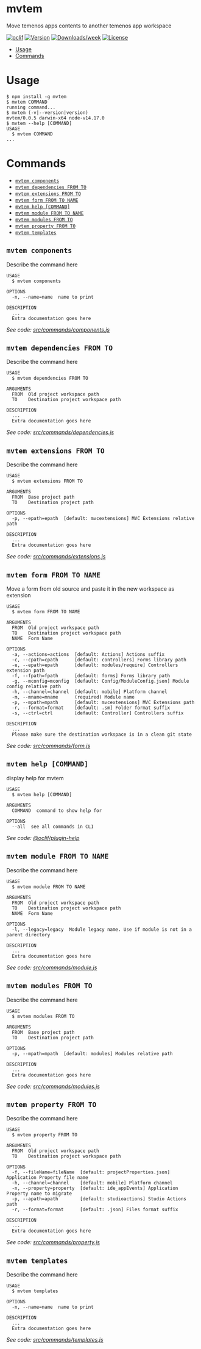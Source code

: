 mvtem
=====

Move temenos apps contents to another temenos app workspace

[![oclif](https://img.shields.io/badge/cli-oclif-brightgreen.svg)](https://oclif.io)
[![Version](https://img.shields.io/npm/v/mvtem.svg)](https://npmjs.org/package/mvtem)
[![Downloads/week](https://img.shields.io/npm/dw/mvtem.svg)](https://npmjs.org/package/mvtem)
[![License](https://img.shields.io/npm/l/mvtem.svg)](https://github.com/RGkevin/mvtem/blob/master/package.json)

<!-- toc -->
* [Usage](#usage)
* [Commands](#commands)
<!-- tocstop -->
# Usage
<!-- usage -->
```sh-session
$ npm install -g mvtem
$ mvtem COMMAND
running command...
$ mvtem (-v|--version|version)
mvtem/0.0.5 darwin-x64 node-v14.17.0
$ mvtem --help [COMMAND]
USAGE
  $ mvtem COMMAND
...
```
<!-- usagestop -->
# Commands
<!-- commands -->
* [`mvtem components`](#mvtem-components)
* [`mvtem dependencies FROM TO`](#mvtem-dependencies-from-to)
* [`mvtem extensions FROM TO`](#mvtem-extensions-from-to)
* [`mvtem form FROM TO NAME`](#mvtem-form-from-to-name)
* [`mvtem help [COMMAND]`](#mvtem-help-command)
* [`mvtem module FROM TO NAME`](#mvtem-module-from-to-name)
* [`mvtem modules FROM TO`](#mvtem-modules-from-to)
* [`mvtem property FROM TO`](#mvtem-property-from-to)
* [`mvtem templates`](#mvtem-templates)

## `mvtem components`

Describe the command here

```
USAGE
  $ mvtem components

OPTIONS
  -n, --name=name  name to print

DESCRIPTION
  ...
  Extra documentation goes here
```

_See code: [src/commands/components.js](https://github.com/RGkevin/mvtem/blob/v0.0.5/src/commands/components.js)_

## `mvtem dependencies FROM TO`

Describe the command here

```
USAGE
  $ mvtem dependencies FROM TO

ARGUMENTS
  FROM  Old project workspace path
  TO    Destination project workspace path

DESCRIPTION
  ...
  Extra documentation goes here
```

_See code: [src/commands/dependencies.js](https://github.com/RGkevin/mvtem/blob/v0.0.5/src/commands/dependencies.js)_

## `mvtem extensions FROM TO`

Describe the command here

```
USAGE
  $ mvtem extensions FROM TO

ARGUMENTS
  FROM  Base project path
  TO    Destination project path

OPTIONS
  -p, --epath=epath  [default: mvcextensions] MVC Extensions relative path

DESCRIPTION
  ...
  Extra documentation goes here
```

_See code: [src/commands/extensions.js](https://github.com/RGkevin/mvtem/blob/v0.0.5/src/commands/extensions.js)_

## `mvtem form FROM TO NAME`

Move a form from old source and paste it in the new workspace as extension

```
USAGE
  $ mvtem form FROM TO NAME

ARGUMENTS
  FROM  Old project workspace path
  TO    Destination project workspace path
  NAME  Form Name

OPTIONS
  -a, --actions=actions  [default: Actions] Actions suffix
  -c, --cpath=cpath      [default: controllers] Forms library path
  -e, --epath=epath      [default: modules/require] Controllers extension path
  -f, --fpath=fpath      [default: forms] Forms library path
  -g, --mconfig=mconfig  [default: Config/ModuleConfig.json] Module config relative path
  -h, --channel=channel  [default: mobile] Platform channel
  -m, --mname=mname      (required) Module name
  -p, --mpath=mpath      [default: mvcextensions] MVC Extensions path
  -r, --format=format    [default: .sm] Folder format suffix
  -s, --ctrl=ctrl        [default: Controller] Controllers suffix

DESCRIPTION
  ...
  Please make sure the destination workspace is in a clean git state
```

_See code: [src/commands/form.js](https://github.com/RGkevin/mvtem/blob/v0.0.5/src/commands/form.js)_

## `mvtem help [COMMAND]`

display help for mvtem

```
USAGE
  $ mvtem help [COMMAND]

ARGUMENTS
  COMMAND  command to show help for

OPTIONS
  --all  see all commands in CLI
```

_See code: [@oclif/plugin-help](https://github.com/oclif/plugin-help/blob/v3.2.2/src/commands/help.ts)_

## `mvtem module FROM TO NAME`

Describe the command here

```
USAGE
  $ mvtem module FROM TO NAME

ARGUMENTS
  FROM  Old project workspace path
  TO    Destination project workspace path
  NAME  Form Name

OPTIONS
  -l, --legacy=legacy  Module legacy name. Use if module is not in a parent directory

DESCRIPTION
  ...
  Extra documentation goes here
```

_See code: [src/commands/module.js](https://github.com/RGkevin/mvtem/blob/v0.0.5/src/commands/module.js)_

## `mvtem modules FROM TO`

Describe the command here

```
USAGE
  $ mvtem modules FROM TO

ARGUMENTS
  FROM  Base project path
  TO    Destination project path

OPTIONS
  -p, --mpath=mpath  [default: modules] Modules relative path

DESCRIPTION
  ...
  Extra documentation goes here
```

_See code: [src/commands/modules.js](https://github.com/RGkevin/mvtem/blob/v0.0.5/src/commands/modules.js)_

## `mvtem property FROM TO`

Describe the command here

```
USAGE
  $ mvtem property FROM TO

ARGUMENTS
  FROM  Old project workspace path
  TO    Destination project workspace path

OPTIONS
  -f, --fileName=fileName  [default: projectProperties.json] Application Property file name
  -h, --channel=channel    [default: mobile] Platform channel
  -n, --property=property  [default: ide_appEvents] Application Property name to migrate
  -p, --apath=apath        [default: studioactions] Studio Actions path
  -r, --format=format      [default: .json] Files format suffix

DESCRIPTION
  ...
  Extra documentation goes here
```

_See code: [src/commands/property.js](https://github.com/RGkevin/mvtem/blob/v0.0.5/src/commands/property.js)_

## `mvtem templates`

Describe the command here

```
USAGE
  $ mvtem templates

OPTIONS
  -n, --name=name  name to print

DESCRIPTION
  ...
  Extra documentation goes here
```

_See code: [src/commands/templates.js](https://github.com/RGkevin/mvtem/blob/v0.0.5/src/commands/templates.js)_
<!-- commandsstop -->
